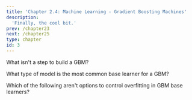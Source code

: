 ```yaml
---
title: 'Chapter 2.4: Machine Learning - Gradient Boosting Machines'
description:
  'Finally, the cool bit.'
prev: /chapter23
next: /chapter25
type: chapter
id: 3
---
```


<slides source="chapter24_gbm">
</slides>

<exercise id="1" title="Steps to build a GBM">

What isn't a step to build a GBM?

<choice id="1">

<opt text="An additive model to add  weak learners to mimize the loss function.">
</opt>

<opt text="An independent model to isolate learners to mimize the loss function." correct="true">
</opt>

<opt text="A weak learner to make predictions.">
</opt>

<opt text="A loss function to be optimized.">
</opt>

</choice>

</exercise>

<exercise id="2" title="Base learners commonly used for GBMs">

What type of model is the most common base learner for a GBM?

<choice>

<opt text="Linear regression">
</opt>

<opt text="Support Vector Machines">
</opt>

<opt text="Random Forests">
</opt>

<opt text="Decision Trees" correct="true">
</opt>

</choice>

</exercise>

<exercise id="3" title="Common parameters to control GBM weak learner overfitting">

Which of the following aren't options to control overfitting in GBM base learners?

<choice>

<opt text="Nodes">
</opt>

<opt text="Splits">
</opt>

<opt text="Leaf nodes">
</opt>

<opt text="Number of trees" correct="true">
</opt>

</choice>

</exercise>
